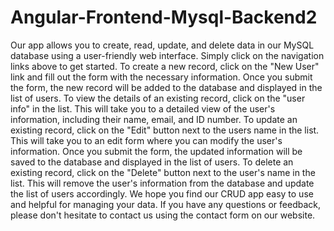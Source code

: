 # Angular-Frontend-Mysql-Backend2

Our app allows you to create, read, update, and delete data in our MySQL database using a user-friendly web interface. Simply click on the navigation links above to get started.
To create a new record, click on the "New User" link and fill out the form with the necessary information. Once you submit the form, the new record will be added to the database and displayed in the list of users.
To view the details of an existing record, click on the "user info" in the list. This will take you to a detailed view of the user's information, including their name, email, and ID number.
To update an existing record, click on the "Edit" button next to the users name in the list. This will take you to an edit form where you can modify the user's information. Once you submit the form, the updated information will be saved to the database and displayed in the list of users.
To delete an existing record, click on the "Delete" button next to the user's name in the list. This will remove the user's information from the database and update the list of users accordingly.
We hope you find our CRUD app easy to use and helpful for managing your data. If you have any questions or feedback, please don't hesitate to contact us using the contact form on our website.

